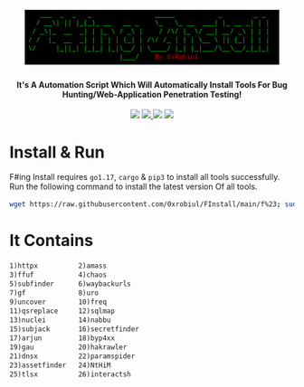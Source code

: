 <h1 align="center">
  <br>
  <a href="/logo.png"><img src="logo.png" widthh= alt="F#ing Install"></a>
</h1>

<h4 align="center">It's A Automation Script Which Will Automatically Install Tools For Bug Hunting/Web-Application Penetration Testing!</h4>


<p align="center">
<img src="https://img.shields.io/badge/Version-1.1-brightgreen">
<a href="https://github.com/0xrobiul/FInstall/issues">
<img src="https://img.shields.io/github/issues-raw/0xrobiul/FInstall">
</a>
<a href="https://0xrobiul.me"><img src="https://img.shields.io/badge/Find%20Me-0xrobiul.me-red"></a>
<a href="https://twitter.com/0xrobiul"><img src="https://img.shields.io/twitter/follow/0xrobiul.svg?logo=twitter"></a>
</p>
      

# Install & Run

F#ing Install requires `go1.17`, `cargo` & `pip3` to install all tools successfully. Run the following command to install the latest version Of all tools.

```sh
wget https://raw.githubusercontent.com/0xrobiul/FInstall/main/f%23; sudo bash f#
```
# It Contains

```console
1)httpx          2)amass
3)ffuf           4)chaos
5)subfinder      6)waybackurls
7)gf             8)uro
9)uncover        10)freq
11)qsreplace     12)sqlmap
13)nuclei        14)nabbu
15)subjack       16)secretfinder
17)arjun         18)byp4xx
19)gau           20)hakrawler
21)dnsx          22)paramspider
23)assetfinder   24)NtHiM
25)tlsx          26)interactsh
```
